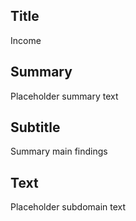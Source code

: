 ## Title
Income

## Summary
Placeholder summary text

## Subtitle
Summary main findings

## Text
Placeholder subdomain text
